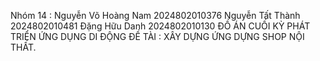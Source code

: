 Nhóm 14 : Nguyễn Võ Hoàng Nam 2024802010376
          Nguyễn Tất Thành    2024802010481
          Đặng Hữu Danh       2024802010130
  ĐỒ ÁN CUỐI KỲ PHÁT TRIỂN ỨNG DỤNG DI ĐỘNG
  ĐỀ TÀI : XÂY DỰNG ỨNG DỰNG SHOP NỘI THẤT.
